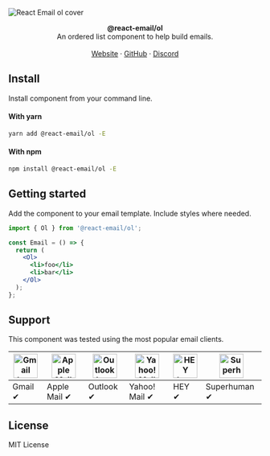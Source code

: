 ![React Email ol cover](https://react-email-assets.vercel.app/ol.png)

<div align="center"><strong>@react-email/ol</strong></div>
<div align="center">An ordered list component to help build emails.</div>
<br />
<div align="center">
<a href="https://react.email">Website</a> 
<span> · </span>
<a href="https://github.com/zenorocha/react-email">GitHub</a> 
<span> · </span>
<a href="https://react.email/discord">Discord</a>
</div>

## Install

Install component from your command line.

#### With yarn

```sh
yarn add @react-email/ol -E
```

#### With npm

```sh
npm install @react-email/ol -E
```

## Getting started

Add the component to your email template. Include styles where needed.

```jsx
import { Ol } from '@react-email/ol';

const Email = () => {
  return (
    <Ol>
      <li>foo</li>
      <li>bar</li>
    </Ol>
  );
};
```

## Support

This component was tested using the most popular email clients.

| <img src="https://react.email/static/images/gmail.svg" width="48px" height="48px" alt="Gmail logo"> | <img src="https://react.email/static/images/apple-mail.svg" width="48px" height="48px" alt="Apple Mail"> | <img src="https://react.email/static/images/outlook.svg" width="48px" height="48px" alt="Outlook logo"> | <img src="https://react.email/static/images/yahoo-mail.svg" width="48px" height="48px" alt="Yahoo! Mail logo"> | <img src="https://react.email/static/images/hey.svg" width="48px" height="48px" alt="HEY logo"> | <img src="https://react.email/static/images/superhuman.svg" width="48px" height="48px" alt="Superhuman logo"> |
| --------------------------------------------------------------------------------------------------- | -------------------------------------------------------------------------------------------------------- | ------------------------------------------------------------------------------------------------------- | -------------------------------------------------------------------------------------------------------------- | ----------------------------------------------------------------------------------------------- | ------------------------------------------------------------------------------------------------------------- |
| Gmail ✔                                                                                             | Apple Mail ✔                                                                                             | Outlook ✔                                                                                               | Yahoo! Mail ✔                                                                                                  | HEY ✔                                                                                           | Superhuman ✔                                                                                                  |

## License

MIT License
